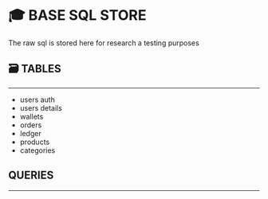 # 🎓 BASE SQL STORE

The raw sql is stored here for research a testing purposes


## 🗃 TABLES
----

* users auth
* users details
* wallets
* orders
* ledger
* products
* categories


## QUERIES
---- 

    

